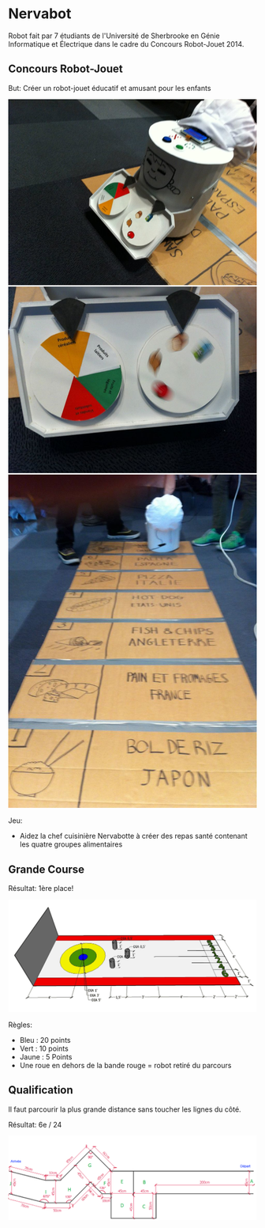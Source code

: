 Nervabot
========

Robot fait par 7 étudiants de l'Université de Sherbrooke en Génie Informatique et Électrique dans le cadre du Concours Robot-Jouet 2014.

Concours Robot-Jouet
--------------------
But: Créer un robot-jouet éducatif et amusant pour les enfants

![Chef cuisinière](/Images/ChefCuisiniere.jpg "Chef cuisinière")
![Menu tournant](/Images/MenuServomoteurs.jpg "Menu tournant")
![Parcours du CRJ](/Images/ParcoursCRJ.jpg "Parcours du CRJ")

Jeu:
+ Aidez la chef cuisinière Nervabotte à créer des repas santé contenant les quatre groupes alimentaires

Grande Course
----------------
Résultat: 1ère place!

![Parcours](/Images/ParcoursGrandeCourse.jpg "Parcours")

Règles:
+ Bleu : 20 points
+ Vert : 10 points
+ Jaune : 5 Points
+ Une roue en dehors de la bande rouge = robot retiré du parcours

Qualification
----------------
Il faut parcourir la plus grande distance sans toucher les lignes du côté.

Résultat: 6e / 24

![Parcours](/Images/ParcoursQualification.png "Parcours")
